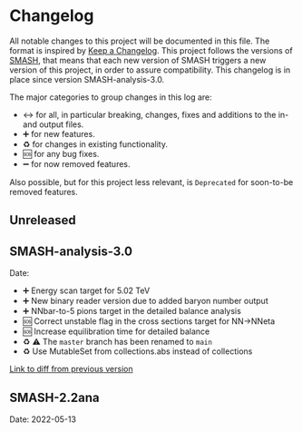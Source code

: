 # Changelog


All notable changes to this project will be documented in this file. The format is inspired by [Keep a Changelog](https://keepachangelog.com/en/1.0.0/). This project follows the versions of [SMASH](https://github.com/smash-transport/smash), that means that each new version of SMASH triggers a new version of this project, in order to assure compatibility.
This changelog is in place since version SMASH-analysis-3.0.

The major categories to group changes in this log are:

* :left_right_arrow: for all, in particular breaking, changes, fixes and additions to the in- and output files.
* :heavy_plus_sign: for new features.
* :recycle: for changes in existing functionality.
* :sos: for any bug fixes.
* :heavy_minus_sign: for now removed features.


Also possible, but for this project less relevant, is `Deprecated` for soon-to-be removed features.


## Unreleased

## SMASH-analysis-3.0
Date:

* :heavy_plus_sign: Energy scan target for 5.02 TeV
* :heavy_plus_sign: New binary reader version due to added baryon number output
* :heavy_plus_sign: NNbar-to-5 pions target in the detailed balance analysis
* :sos: Correct unstable flag in the cross sections target for NN->NNeta
* :sos: Increase equilibration time for detailed balance
* :recycle: ⚠️ The `master` branch has been renamed to `main`
* :recycle: Use MutableSet from collections.abs instead of collections

[Link to diff from previous version](https://github.com/smash-transport/smash/compare/SMASH-2.2ana...SMASH-analysis-3.0)

## SMASH-2.2ana
Date: 2022-05-13
